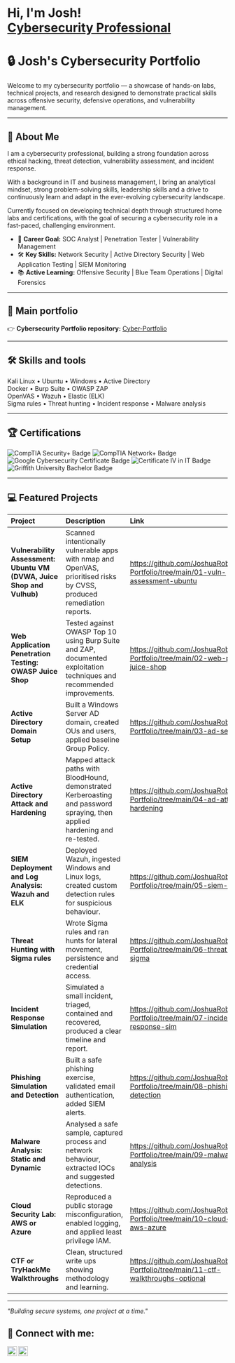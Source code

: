 <h1>Hi, I'm Josh! <br/><a href="https://www.linkedin.com/in/joshuarobel/">Cybersecurity Professional</a>

# 🔒 Josh's Cybersecurity Portfolio

Welcome to my cybersecurity portfolio — a showcase of hands-on labs, technical projects, and research designed to demonstrate practical skills across offensive security, defensive operations, and vulnerability management.

---

## 🧠 About Me
I am a cybersecurity professional, building a strong foundation across ethical hacking, threat detection, vulnerability assessment, and incident response.

With a background in IT and business management, I bring an analytical mindset, strong problem-solving skills, leadership skills and a drive to continuously learn and adapt in the ever-evolving cybersecurity landscape.

Currently focused on developing technical depth through structured home labs and certifications, with the goal of securing a cybersecurity role in a fast-paced, challenging environment.

- 🎯 **Career Goal:** SOC Analyst | Penetration Tester | Vulnerability Management
- 🛠 **Key Skills:** Network Security | Active Directory Security | Web Application Testing | SIEM Monitoring
- 📚 **Active Learning:** Offensive Security | Blue Team Operations | Digital Forensics

---

## 🔗 Main portfolio
👉 **Cybersecurity Portfolio repository:** [Cyber-Portfolio](https://github.com/JoshuaRobel/Cyber-Portfolio)

---

## 🛠 Skills and tools
Kali Linux • Ubuntu • Windows • Active Directory  
Docker • Burp Suite • OWASP ZAP  
OpenVAS • Wazuh • Elastic (ELK)  
Sigma rules • Threat hunting • Incident response • Malware analysis  

---

 ## 🏆 Certifications

<p align="left">
  <img src="https://img.shields.io/badge/CompTIA%20Security%2B-In%20Progress-red?logo=comptia&logoColor=white&style=for-the-badge" alt="CompTIA Security+ Badge"/>
  <img src="https://img.shields.io/badge/CompTIA%20Network%2B-Planned-blue?logo=comptia&logoColor=white&style=for-the-badge" alt="CompTIA Network+ Badge"/>
  <img src="https://img.shields.io/badge/Google%20Cybersecurity%20Certificate-Completed-brightgreen?logo=google&logoColor=white&style=for-the-badge" alt="Google Cybersecurity Certificate Badge"/>
  <img src="https://img.shields.io/badge/Certificate%20IV%20in%20IT-Completed-brightgreen?style=for-the-badge" alt="Certificate IV in IT Badge"/>
  <img src="https://img.shields.io/badge/Bachelor%20of%20Business%20(Griffith%20University)-Completed-brightgreen?logo=academia&logoColor=white&style=for-the-badge" alt="Griffith University Bachelor Badge"/>
</p>

---

## 💻 Featured Projects

| Project | Description | Link |
|:---|:---|:---|
| **Vulnerability Assessment: Ubuntu VM (DVWA, Juice Shop and Vulhub)** | Scanned intentionally vulnerable apps with nmap and OpenVAS, prioritised risks by CVSS, produced remediation reports. | https://github.com/JoshuaRobel/Cyber-Portfolio/tree/main/01-vuln-assessment-ubuntu |
| **Web Application Penetration Testing: OWASP Juice Shop** | Tested against OWASP Top 10 using Burp Suite and ZAP, documented exploitation techniques and recommended improvements. | https://github.com/JoshuaRobel/Cyber-Portfolio/tree/main/02-web-pentest-juice-shop |
| **Active Directory Domain Setup** | Built a Windows Server AD domain, created OUs and users, applied baseline Group Policy. | https://github.com/JoshuaRobel/Cyber-Portfolio/tree/main/03-ad-setup |
| **Active Directory Attack and Hardening** | Mapped attack paths with BloodHound, demonstrated Kerberoasting and password spraying, then applied hardening and re-tested. | https://github.com/JoshuaRobel/Cyber-Portfolio/tree/main/04-ad-attack-hardening |
| **SIEM Deployment and Log Analysis: Wazuh and ELK** | Deployed Wazuh, ingested Windows and Linux logs, created custom detection rules for suspicious behaviour. | https://github.com/JoshuaRobel/Cyber-Portfolio/tree/main/05-siem-wazuh |
| **Threat Hunting with Sigma rules** | Wrote Sigma rules and ran hunts for lateral movement, persistence and credential access. | https://github.com/JoshuaRobel/Cyber-Portfolio/tree/main/06-threat-hunting-sigma |
| **Incident Response Simulation** | Simulated a small incident, triaged, contained and recovered, produced a clear timeline and report. | https://github.com/JoshuaRobel/Cyber-Portfolio/tree/main/07-incident-response-sim |
| **Phishing Simulation and Detection** | Built a safe phishing exercise, validated email authentication, added SIEM alerts. | https://github.com/JoshuaRobel/Cyber-Portfolio/tree/main/08-phishing-sim-detection |
| **Malware Analysis: Static and Dynamic** | Analysed a safe sample, captured process and network behaviour, extracted IOCs and suggested detections. | https://github.com/JoshuaRobel/Cyber-Portfolio/tree/main/09-malware-analysis |
| **Cloud Security Lab: AWS or Azure** | Reproduced a public storage misconfiguration, enabled logging, and applied least privilege IAM. | https://github.com/JoshuaRobel/Cyber-Portfolio/tree/main/10-cloud-security-aws-azure |
| **CTF or TryHackMe Walkthroughs** | Clean, structured write ups showing methodology and learning. | https://github.com/JoshuaRobel/Cyber-Portfolio/tree/main/11-ctf-walkthroughs-optional |




---

_"Building secure systems, one project at a time."_

<h2> 🤳 Connect with me:</h2>

[<img align="left" alt="Joshuarobel | LinkedIn" width="22px" src="https://cdn.jsdelivr.net/npm/simple-icons@v3/icons/linkedin.svg" />][linkedin]
[<img align="left" alt="Joshuarobel| Instagram" width="22px" src="https://cdn.jsdelivr.net/npm/simple-icons@v3/icons/instagram.svg" />][instagram]

[instagram]: https://www.instagram.com/joshuarobel/
[linkedin]: https://linkedin.com/in/joshuarobel

